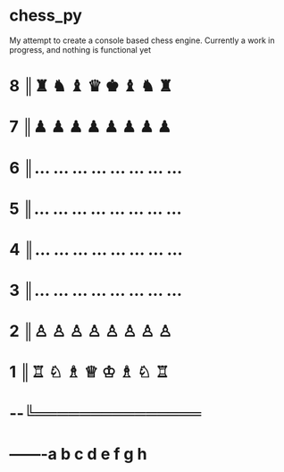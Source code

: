 # chess_py
My attempt to create a console based chess engine. Currently a work in progress, and nothing is functional yet

# 8 ║♜ ♞ ♝ ♛ ♚ ♝ ♞ ♜
# 7 ║♟ ♟ ♟ ♟ ♟ ♟ ♟ ♟
# 6 ║… … … … … … … …
# 5 ║… … … … … … … …
# 4 ║… … … … … … … …
# 3 ║… … … … … … … …
# 2 ║♙ ♙ ♙ ♙ ♙ ♙ ♙ ♙
# 1 ║♖ ♘ ♗ ♕ ♔ ♗ ♘ ♖
# --╚═══════════════
# ——-a b c d e f g h
